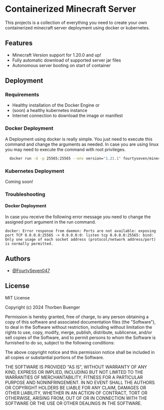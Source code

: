 
# Containerized Minecraft Server

This projects is a collection of everything you need to create your own containerized minecraft server deployment using docker or kubernetes. 

## Features

- Minecraft Version support for 1.20.0 and up!
- Fully automatic download of supported server jar files
- Autonomous server booting on start of container


## Deployment

### Requirements

- Healthy installation of the Docker Engine or
- (soon) a healthy kubernetes instance
- Internet connection to download the image or manifest

### Docker Deployment

A Deployment using docker is really simple. You just need to execute this command and change the arguments as needed. In case you are using linux you may need to execute the command with root privileges. 

```bash
  docker run -d -p 25565:25565 --env version="1.21.1" fourtyseven/minecraft_server:latest
```

### Kubernetes Deployment

Coming soon!

### Troubleshooting

#### Docker Deployment

In case you receive the following error message you need to change the assigned port argument in the run command. 
```
docker: Error response from daemon: Ports are not available: exposing port TCP 0.0.0.0:25565 -> 0.0.0.0:0: listen tcp 0.0.0.0:25565: bind: Only one usage of each socket address (protocol/network address/port) is normally permitted.
```

## Authors

- [@FourtySeven047](https://www.github.com/fourtyseven047)


## License

MIT License

Copyright (c) 2024 Thorben Buenger

Permission is hereby granted, free of charge, to any person obtaining a copy
of this software and associated documentation files (the "Software"), to deal
in the Software without restriction, including without limitation the rights
to use, copy, modify, merge, publish, distribute, sublicense, and/or sell
copies of the Software, and to permit persons to whom the Software is
furnished to do so, subject to the following conditions:

The above copyright notice and this permission notice shall be included in all
copies or substantial portions of the Software.

THE SOFTWARE IS PROVIDED "AS IS", WITHOUT WARRANTY OF ANY KIND, EXPRESS OR
IMPLIED, INCLUDING BUT NOT LIMITED TO THE WARRANTIES OF MERCHANTABILITY,
FITNESS FOR A PARTICULAR PURPOSE AND NONINFRINGEMENT. IN NO EVENT SHALL THE
AUTHORS OR COPYRIGHT HOLDERS BE LIABLE FOR ANY CLAIM, DAMAGES OR OTHER
LIABILITY, WHETHER IN AN ACTION OF CONTRACT, TORT OR OTHERWISE, ARISING FROM,
OUT OF OR IN CONNECTION WITH THE SOFTWARE OR THE USE OR OTHER DEALINGS IN THE
SOFTWARE.